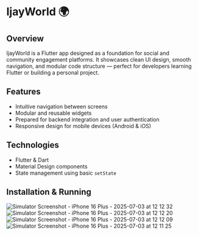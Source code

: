 # IjayWorld 🌍

## Overview

IjayWorld is a Flutter app designed as a foundation for social and community engagement platforms. It showcases clean UI design, smooth navigation, and modular code structure — perfect for developers learning Flutter or building a personal project.

## Features

- Intuitive navigation between screens
- Modular and reusable widgets
- Prepared for backend integration and user authentication
- Responsive design for mobile devices (Android & iOS)

## Technologies

- Flutter & Dart
- Material Design components
- State management using basic `setState`

## Installation & Running

![Simulator Screenshot - iPhone 16 Plus - 2025-07-03 at 12 12 32](https://github.com/user-attachments/assets/3fa4ec13-b0c2-4761-9c90-6317986c4e3b)
![Simulator Screenshot - iPhone 16 Plus - 2025-07-03 at 12 12 20](https://github.com/user-attachments/assets/de6551b5-5550-4227-9766-beea64849c23)
![Simulator Screenshot - iPhone 16 Plus - 2025-07-03 at 12 12 09](https://github.com/user-attachments/assets/af673af3-67e1-430e-be40-1242b50f24f3)
![Simulator Screenshot - iPhone 16 Plus - 2025-07-03 at 12 11 25](https://github.com/user-attachments/assets/8cac8f3d-8d69-4d00-93bc-3f7cf0e6d9ae)

